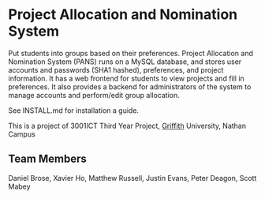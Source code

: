 Project Allocation and Nomination System
========================================
Put students into groups based on their preferences.  Project Allocation and
Nomination System (PANS) runs on a MySQL database, and stores user accounts and
passwords (SHA1 hashed), preferences, and project information.  It has a web
frontend for students to view projects and fill in preferences.  It also
provides a backend for administrators of the system to manage accounts and
perform/edit group allocation. 

See INSTALL.md for installation a guide.

This is a project of  3001ICT Third Year Project, [Griffith] University,
Nathan Campus

[Griffith]:   http://griffith.edu.au/

Team Members
------------
Daniel Brose, Xavier Ho, Matthew Russell, Justin Evans, Peter Deagon, Scott Mabey 

